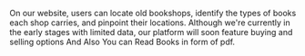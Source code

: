 On our website, users can locate old bookshops, identify the types of books each shop carries, and pinpoint their locations. Although we're currently in the early stages with limited data, our platform will soon feature buying and selling options
And Also You can Read Books in form of pdf. 
